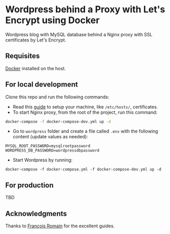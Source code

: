 # Wordpress behind a Proxy with Let's Encrypt using Docker

Wordpress blog with MySQL database behind a Nginx proxy with SSL certificates by Let's Encrypt.

## Requisites

[Docker](https://www.docker.com/get-docker) installed on the host.

## For local development

Clone this repo and run the following commands:

* Read this [guide][1] to setup your machine, like `/etc/hosts/`, certificates.
* To start Nginx proxy, from the root of the project, run this command:

```bash
docker-compose -f docker-compose-dev.yml up -d
```

* Go to `wordpress` folder and create a file called `.env` with the following content (update values as needed):

```
MYSQL_ROOT_PASSWORD=mysqlrootpassword
WORDPRESS_DB_PASSWORD=wordpressdbpassword
```

* Start Wordpress by running:

```
docker-compose -f docker-compose.yml -f docker-compose-dev.yml up -d
```

## For production
TBD

## Acknowledgments

Thanks to [François Romain](https://medium.com/@francoisromain) for the excellent guides.

[1]: [https://medium.com/@francoisromain/set-a-local-web-development-environment-with-custom-urls-and-https-3fbe91d2eaf0]
[2]: [https://medium.com/@francoisromain/host-multiple-websites-with-https-inside-docker-containers-on-a-single-server-18467484ab95]